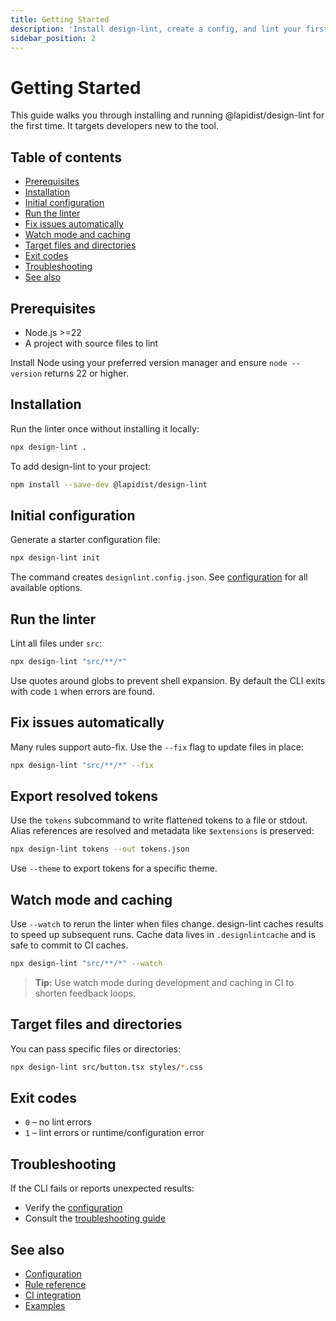 ```yaml
---
title: Getting Started
description: 'Install design-lint, create a config, and lint your first project.'
sidebar_position: 2
---
```


# Getting Started

This guide walks you through installing and running @lapidist/design-lint for the first time. It targets developers new to the tool.

## Table of contents

- [Prerequisites](#prerequisites)
- [Installation](#installation)
- [Initial configuration](#initial-configuration)
- [Run the linter](#run-the-linter)
- [Fix issues automatically](#fix-issues-automatically)
- [Watch mode and caching](#watch-mode-and-caching)
- [Target files and directories](#target-files-and-directories)
- [Exit codes](#exit-codes)
- [Troubleshooting](#troubleshooting)
- [See also](#see-also)

## Prerequisites

- Node.js \>=22
- A project with source files to lint

Install Node using your preferred version manager and ensure `node --version` returns 22 or higher.

## Installation

Run the linter once without installing it locally:

```bash
npx design-lint .
```

To add design-lint to your project:

```bash
npm install --save-dev @lapidist/design-lint
```

## Initial configuration

Generate a starter configuration file:

```bash
npx design-lint init
```

The command creates `designlint.config.json`. See [configuration](./configuration.md) for all available options.

## Run the linter

Lint all files under `src`:

```bash
npx design-lint "src/**/*"
```

Use quotes around globs to prevent shell expansion. By default the CLI exits with code `1` when errors are found.

## Fix issues automatically

Many rules support auto-fix. Use the `--fix` flag to update files in place:

```bash
npx design-lint "src/**/*" --fix
```

## Export resolved tokens

Use the `tokens` subcommand to write flattened tokens to a file or stdout. Alias references are resolved and metadata like `$extensions` is preserved:

```bash
npx design-lint tokens --out tokens.json
```

Use `--theme` to export tokens for a specific theme.

## Watch mode and caching

Use `--watch` to rerun the linter when files change. design-lint caches results to speed up subsequent runs. Cache data lives in `.designlintcache` and is safe to commit to CI caches.

```bash
npx design-lint "src/**/*" --watch
```

> **Tip:** Use watch mode during development and caching in CI to shorten feedback loops.

## Target files and directories

You can pass specific files or directories:

```bash
npx design-lint src/button.tsx styles/*.css
```

## Exit codes

- `0` – no lint errors
- `1` – lint errors or runtime/configuration error

## Troubleshooting

If the CLI fails or reports unexpected results:

- Verify the [configuration](./configuration.md)
- Consult the [troubleshooting guide](./troubleshooting.md)

## See also

- [Configuration](./configuration.md)
- [Rule reference](./rules/index.md)
- [CI integration](./ci.md)
- [Examples](./examples/index.md)
